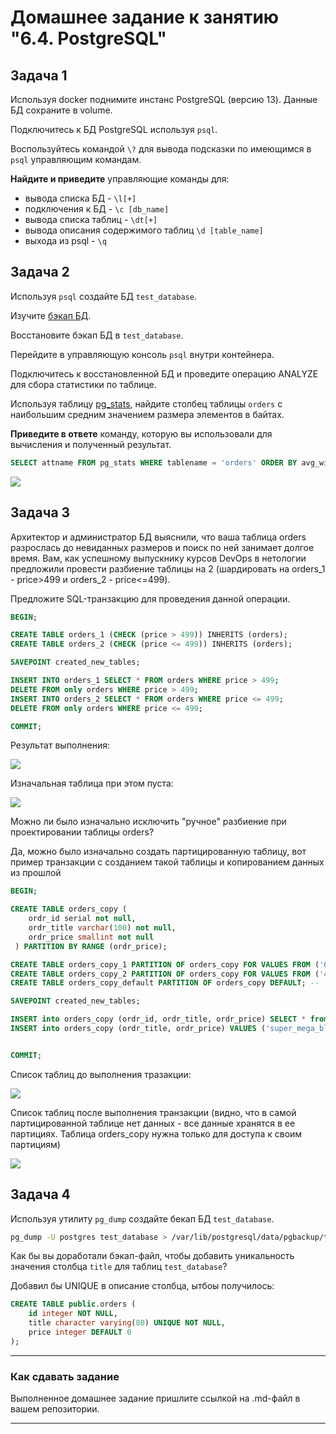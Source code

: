 # Домашнее задание к занятию "6.4. PostgreSQL"

## Задача 1

Используя docker поднимите инстанс PostgreSQL (версию 13). Данные БД сохраните в volume.

Подключитесь к БД PostgreSQL используя `psql`.

Воспользуйтесь командой `\?` для вывода подсказки по имеющимся в `psql` управляющим командам.

**Найдите и приведите** управляющие команды для:
- вывода списка БД - `\l[+]`
- подключения к БД - `\c [db_name]`
- вывода списка таблиц - `\dt[+]`
- вывода описания содержимого таблиц `\d [table_name]`
- выхода из psql - `\q`

## Задача 2

Используя `psql` создайте БД `test_database`.

Изучите [бэкап БД](https://github.com/netology-code/virt-homeworks/tree/master/06-db-04-postgresql/test_data).

Восстановите бэкап БД в `test_database`.

Перейдите в управляющую консоль `psql` внутри контейнера.

Подключитесь к восстановленной БД и проведите операцию ANALYZE для сбора статистики по таблице.

Используя таблицу [pg_stats](https://postgrespro.ru/docs/postgresql/12/view-pg-stats), найдите столбец таблицы `orders` 
с наибольшим средним значением размера элементов в байтах.

**Приведите в ответе** команду, которую вы использовали для вычисления и полученный результат.

```sql
SELECT attname FROM pg_stats WHERE tablename = 'orders' ORDER BY avg_width DESC LIMIT 1;
```

![](https://github.com/AleksShadrin/netology/blob/main/06-db-04-postgres/files/2_1.png)

## Задача 3

Архитектор и администратор БД выяснили, что ваша таблица orders разрослась до невиданных размеров и
поиск по ней занимает долгое время. Вам, как успешному выпускнику курсов DevOps в нетологии предложили
провести разбиение таблицы на 2 (шардировать на orders_1 - price>499 и orders_2 - price<=499).

Предложите SQL-транзакцию для проведения данной операции.

```sql
BEGIN;

CREATE TABLE orders_1 (CHECK (price > 499)) INHERITS (orders);
CREATE TABLE orders_2 (CHECK (price <= 499)) INHERITS (orders);

SAVEPOINT created_new_tables;

INSERT INTO orders_1 SELECT * FROM orders WHERE price > 499;
DELETE FROM only orders WHERE price > 499;
INSERT INTO orders_2 SELECT * FROM orders WHERE price <= 499;
DELETE FROM only orders WHERE price <= 499;

COMMIT;
```

Результат выполнения: 

![](https://github.com/AleksShadrin/netology/blob/main/06-db-04-postgres/files/3_1.png)

Изначальная таблица при этом пуста: 

![](https://github.com/AleksShadrin/netology/blob/main/06-db-04-postgres/files/3_2.png)


Можно ли было изначально исключить "ручное" разбиение при проектировании таблицы orders?

Да, можно было изначально создать партицированную таблицу, вот пример транзакции с созданием такой таблицы и копированием данных из прошлой

```sql
BEGIN;

CREATE TABLE orders_copy ( 
    ordr_id serial not null,
    ordr_title varchar(100) not null,
    ordr_price smallint not null
 ) PARTITION BY RANGE (ordr_price);

CREATE TABLE orders_copy_1 PARTITION OF orders_copy FOR VALUES FROM ('0') TO ('498');
CREATE TABLE orders_copy_2 PARTITION OF orders_copy FOR VALUES FROM ('499') TO ('32767'); --ограничение 32767 возникло из-за выбранного типа данных smallint
CREATE TABLE orders_copy_default PARTITION OF orders_copy DEFAULT; -- таблица по умолчанию для значений, которые не попали в диапазоны партиций. 

SAVEPOINT created_new_tables;

INSERT into orders_copy (ordr_id, ordr_title, ordr_price) SELECT * from orders; -- копируем в нашу новую таблицу данные из старой
INSERT into orders_copy (ordr_title, ordr_price) VALUES ('super_mega_black_friday_sale', -9999); -- проверяем куда попадет значение не из диапазона


COMMIT;
```
Список таблиц до выполнения тразакции: 

![](https://github.com/AleksShadrin/netology/blob/main/06-db-04-postgres/files/3_3.png)

Список таблиц после выполнения транзакции (видно, что в самой партицированной таблице нет данных - все данные хранятся в ее партициях. Таблица orders_copy нужна только для доступа к своим партициям)

![](https://github.com/AleksShadrin/netology/blob/main/06-db-04-postgres/files/3_4.png)





## Задача 4

Используя утилиту `pg_dump` создайте бекап БД `test_database`.

```bash
pg_dump -U postgres test_database > /var/lib/postgresql/data/pgbackup/test_db.sql
```


Как бы вы доработали бэкап-файл, чтобы добавить уникальность значения столбца `title` для таблиц `test_database`?

Добавил бы UNIQUE в описание столбца, ытбоы получилось: 

```sql
CREATE TABLE public.orders (
    id integer NOT NULL,
    title character varying(80) UNIQUE NOT NULL,
    price integer DEFAULT 0
);
```

---

### Как cдавать задание

Выполненное домашнее задание пришлите ссылкой на .md-файл в вашем репозитории.

---


